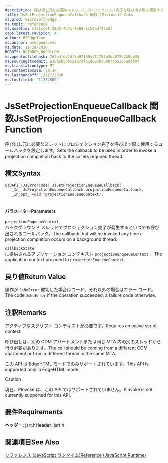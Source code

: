 ```yaml
---
description: 呼び出し元に必要なスレッドにプロジェクション完了を呼び出す際に使用するコールバックを設定します。
title: JsSetProjectionEnqueueCallback 関数 |Microsoft Docs
ms.prod: microsoft-edge
ms.topic: reference
ms.assetid: c751ccef-20d2-4d41-9568-1c54adf47cdf
caps.latest.revision: 4
author: MSEdgeTeam
ms.author: msedgedevrel
ms.date: 11/19/2020
ROBOTS: NOINDEX,NOFOLLOW
ms.openlocfilehash: 7dfedfeb1df5a97159a211795a2dd072d239bb35
ms.sourcegitcommit: a35a6b5bbc21b7df61d08cbc6b074b5325ad4fef
ms.translationtype: MT
ms.contentlocale: ja-JP
ms.lasthandoff: 12/17/2020
ms.locfileid: "11234509"
---
```

# <span data-ttu-id="a1bf1-103">JsSetProjectionEnqueueCallback 関数</span><span class="sxs-lookup"><span data-stu-id="a1bf1-103">JsSetProjectionEnqueueCallback Function</span></span>

<span data-ttu-id="a1bf1-104">呼び出し元に必要なスレッドにプロジェクション完了を呼び出す際に使用するコールバックを設定します。</span><span class="sxs-lookup"><span data-stu-id="a1bf1-104">Sets the callback to be used in order to invoke a projection completion back to the callers required thread.</span></span>  
  
## <span data-ttu-id="a1bf1-105">構文</span><span class="sxs-lookup"><span data-stu-id="a1bf1-105">Syntax</span></span>  
  
```cpp  
STDAPI_(JsErrorCode) JsSetProjectionEnqueueCallback(  
   _In_ JsProjectionEnqueueCallback projectionEnqueueCallback,  
   _In_opt_ void *projectionEnqueueContext);  
  
```  
  
#### <span data-ttu-id="a1bf1-106">パラメーター</span><span class="sxs-lookup"><span data-stu-id="a1bf1-106">Parameters</span></span>  
 `projectionEnqueueContext`  
 <span data-ttu-id="a1bf1-107">バックグラウンド スレッドでプロジェクション完了が発生するといつでも呼び出されるコールバック。</span><span class="sxs-lookup"><span data-stu-id="a1bf1-107">The callback that will be invoked any time a projection completion occurs on a background thread.</span></span>  
  
 `callbackState`  
 <span data-ttu-id="a1bf1-108">に提供されるアプリケーション コンテキスト `projectionEnqueueContext` 。</span><span class="sxs-lookup"><span data-stu-id="a1bf1-108">The application context provided to `projectionEnqueueContext`.</span></span>  
  
## <span data-ttu-id="a1bf1-109">戻り値</span><span class="sxs-lookup"><span data-stu-id="a1bf1-109">Return Value</span></span>  
 <span data-ttu-id="a1bf1-110">操作が `JsNoError` 成功した場合はコード、それ以外の場合はエラー コード。</span><span class="sxs-lookup"><span data-stu-id="a1bf1-110">The code `JsNoError` if the operation succeeded, a failure code otherwise.</span></span>  
  
## <span data-ttu-id="a1bf1-111">注釈</span><span class="sxs-lookup"><span data-stu-id="a1bf1-111">Remarks</span></span>  
 <span data-ttu-id="a1bf1-112">アクティブなスクリプト コンテキストが必要です。</span><span class="sxs-lookup"><span data-stu-id="a1bf1-112">Requires an active script context.</span></span>  
  
 <span data-ttu-id="a1bf1-113">呼び出しは、別の COM アパートメントまたは同じ MTA 内の別のスレッドから行う必要があります。</span><span class="sxs-lookup"><span data-stu-id="a1bf1-113">The call should be coming from a different COM apartment or from a different thread in the same MTA.</span></span>  
  
 <span data-ttu-id="a1bf1-114">この API は EdgeHTML モードでのみサポートされています。</span><span class="sxs-lookup"><span data-stu-id="a1bf1-114">This API is supported only in EdgeHTML mode.</span></span>  
  
> [!CAUTION]
>  <span data-ttu-id="a1bf1-115">現在、PInvoke は、この API ではサポートされていません。</span><span class="sxs-lookup"><span data-stu-id="a1bf1-115">PInvoke is not currently supported for this API.</span></span>  
  
## <span data-ttu-id="a1bf1-116">要件</span><span class="sxs-lookup"><span data-stu-id="a1bf1-116">Requirements</span></span>  
 <span data-ttu-id="a1bf1-117">**ヘッダー:** jsrt.h</span><span class="sxs-lookup"><span data-stu-id="a1bf1-117">**Header:** jsrt.h</span></span>  
  
## <span data-ttu-id="a1bf1-118">関連項目</span><span class="sxs-lookup"><span data-stu-id="a1bf1-118">See Also</span></span>  
 [<span data-ttu-id="a1bf1-119">リファレンス (JavaScript ランタイム)</span><span class="sxs-lookup"><span data-stu-id="a1bf1-119">Reference (JavaScript Runtime)</span></span>](../chakra-hosting/reference-javascript-runtime.md)
